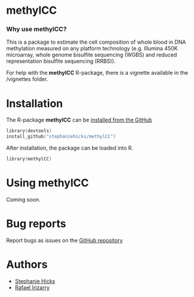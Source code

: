 # methylCC

### Why use methylCC? 

This is a package to estimate the cell composition 
    of whole blood in DNA methylation measured on any 
    platform technology (e.g. Illumina 450K microarray, 
    whole genome bisulfite sequencing (WGBS) and 
    reduced representation bisulfite sequencing (RRBS)). 

For help with the **methylCC** R-package, there is a vignette available in the /vignettes folder.
  
# Installation

The R-package **methylCC** can be [installed from the GitHub](https://github.com/stephaniehicks/methylCC)
```s
library(devtools)
install_github("stephaniehicks/methylCC")
```

After installation, the package can be loaded into R.
```s
library(methylCC)
```

# Using methylCC

Coming soon.

# Bug reports
Report bugs as issues on the [GitHub repository](https://github.com/stephaniehicks/methylCC)


# Authors

* [Stephanie Hicks](https://github.com/stephaniehicks)
* [Rafael Irizarry](https://github.com/ririzarr)
